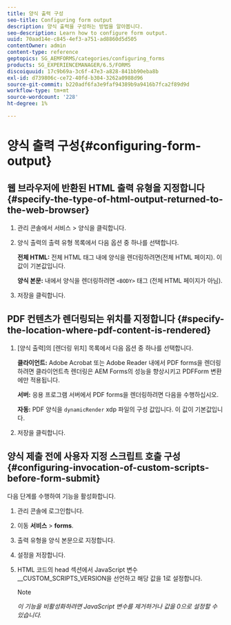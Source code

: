 ```yaml
---
title: 양식 출력 구성
seo-title: Configuring form output
description: 양식 출력을 구성하는 방법을 알아봅니다.
seo-description: Learn how to configure form output.
uuid: 70aad14e-c845-4ef3-a751-ad8860d5d505
contentOwner: admin
content-type: reference
geptopics: SG_AEMFORMS/categories/configuring_forms
products: SG_EXPERIENCEMANAGER/6.5/FORMS
discoiquuid: 17c9b69a-3c6f-47e3-a828-841bb90eba8b
exl-id: d739806c-ce72-40fd-b304-3262a0988d96
source-git-commit: b220adf6fa3e9faf94389b9a9416b7fca2f89d9d
workflow-type: tm+mt
source-wordcount: '228'
ht-degree: 1%

---
```


# 양식 출력 구성{#configuring-form-output}

## 웹 브라우저에 반환된 HTML 출력 유형을 지정합니다 {#specify-the-type-of-html-output-returned-to-the-web-browser}

1. 관리 콘솔에서 서비스 > 양식을 클릭합니다.
1. 양식 출력의 출력 유형 목록에서 다음 옵션 중 하나를 선택합니다.

   **전체 HTML:** 전체 HTML 태그 내에 양식을 렌더링하려면(전체 HTML 페이지). 이 값이 기본값입니다.

   **양식 본문:** 내에서 양식을 렌더링하려면 `<BODY>` 태그 (전체 HTML 페이지가 아님).

1. 저장을 클릭합니다.

## PDF 컨텐츠가 렌더링되는 위치를 지정합니다 {#specify-the-location-where-pdf-content-is-rendered}

1. [양식 출력]의 [렌더링 위치] 목록에서 다음 옵션 중 하나를 선택합니다.

   **클라이언트:** Adobe Acrobat 또는 Adobe Reader 내에서 PDF forms을 렌더링하려면 클라이언트측 렌더링은 AEM Forms의 성능을 향상시키고 PDFForm 변환에만 적용됩니다.

   **서버:** 응용 프로그램 서버에서 PDF forms을 렌더링하려면 다음을 수행하십시오.

   **자동:** PDF 양식을 `dynamicRender` xdp 파일의 구성 값입니다. 이 값이 기본값입니다.

1. 저장을 클릭합니다.

## 양식 제출 전에 사용자 지정 스크립트 호출 구성 {#configuring-invocation-of-custom-scripts-before-form-submit}

다음 단계를 수행하여 기능을 활성화합니다.

1. 관리 콘솔에 로그인합니다.
1. 이동 **서비스** > **forms**.
1. 출력 유형을 양식 본문으로 지정합니다.
1. 설정을 저장합니다.
1. HTML 코드의 head 섹션에서 JavaScript 변수 __CUSTOM_SCRIPTS_VERSION을 선언하고 해당 값을 1로 설정합니다.

   >[!NOTE]
   >
   >*이 기능을 비활성화하려면 JavaScript 변수를 제거하거나 값을 0으로 설정할 수 있습니다.*
